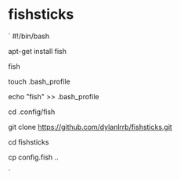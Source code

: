 # fishsticks

`
#!/bin/bash

apt-get install fish

fish

touch .bash_profile

echo "fish" >> .bash_profile

cd .config/fish

git clone https://github.com/dylanlrrb/fishsticks.git

cd fishsticks

cp config.fish ..

`
